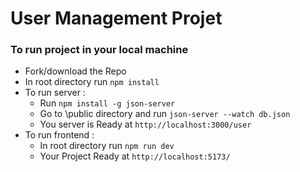 # User Management Projet 

### To run project in your local machine
* Fork/download the Repo
* In root directory run `npm install`
* To run server :
    * Run `npm install -g json-server`
    * Go to \public directory and run `json-server --watch db.json`
    * You server is Ready at `http://localhost:3000/user`
* To run frontend :
    * In root directory run `npm run dev`
    * Your Project Ready at `http://localhost:5173/` 

